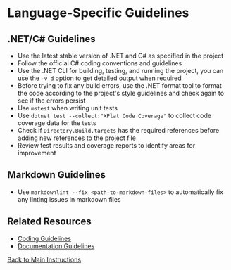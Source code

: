 # Language-Specific Guidelines

## .NET/C# Guidelines

- Use the latest stable version of .NET and C# as specified in the project
- Follow the official C# coding conventions and guidelines
- Use the .NET CLI for building, testing, and running the project, you can use the `-v d` option to get detailed output when required
- Before trying to fix any build errors, use the .NET format tool to format the code according to the project's style guidelines and check again to see if the errors persist
- Use `mstest` when writing unit tests
- Use `dotnet test --collect:"XPlat Code Coverage"` to collect code coverage data for the tests
- Check if `Directory.Build.targets` has the required references before adding new references to the project file
- Review test results and coverage reports to identify areas for improvement

## Markdown Guidelines

- Use `markdownlint --fix <path-to-markdown-files>` to automatically fix any linting issues in markdown files

## Related Resources

- [Coding Guidelines](coding-guidelines.md)
- [Documentation Guidelines](documentation-guidelines.md)

[Back to Main Instructions](main-instructions.md)
